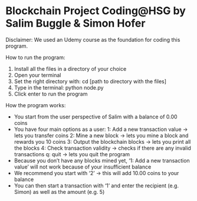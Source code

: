 Blockchain Project Coding@HSG by Salim Buggle & Simon Hofer
==============================================================
Disclaimer: We used an Udemy course as the foundation for coding this program.

How to run the program:
1. Install all the files in a directory of your choice
2. Open your terminal
3. Set the right directory with: cd [path to directory with the files]
4. Type in the terminal: python node.py
5. Click enter to run the program

How the program works:
- You start from the user perspective of Salim with a balance of 0.00 coins
- You have four main options as a user:
	1: Add a new transaction value -> lets you transfer coins
	2: Mine a new block -> lets you mine a block and rewards you 10 coins
	3: Output the blockchain blocks -> lets you print all the blocks
	4: Check transaction validity -> checks if there are any invalid transactions
	q: quit -> lets you quit the program
- Because you don’t have any blocks mined yet, ‘1: Add a new transaction value’ will not work because of your insufficient balance
- We recommend you start with ‘2’ -> this will add 10.00 coins to your balance
- You can then start a transaction with ‘1’ and enter the recipient (e.g. Simon) as well as the amount (e.g. 5)
